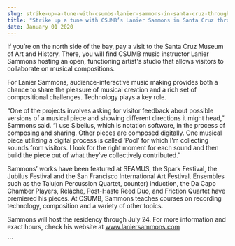 ```yaml
---
slug: strike-up-a-tune-with-csumbs-lanier-sammons-in-santa-cruz-through-july-24
title: "Strike up a tune with CSUMB’s Lanier Sammons in Santa Cruz through July 24"
date: January 01 2020
---
```


 
<p>
  If you’re on the north side of the bay, pay a visit to the Santa Cruz Museum
  of Art and History. There, you will find CSUMB music instructor Lanier Sammons
  hosting an open, functioning artist's studio that allows visitors to
  collaborate on musical compositions.
</p>
<p>
  For Lanier Sammons, audience&#45;interactive music making provides both a
  chance to share the pleasure of musical creation and a rich set of
  compositional challenges. Technology plays a key role.
</p>
<p>
  “One of the projects involves asking for visitor feedback about possible
  versions of a musical piece and showing different directions it might head,”
  Sammons said. “I use Sibelius, which is notation software, in the process of
  composing and sharing. Other pieces are composed digitally. One musical piece
  utilizing a digital process is called ‘Pool’ for which I'm collecting sounds
  from visitors. I look for the right moment for each sound and then build the
  piece out of what they’ve collectively contributed.”
</p>
<p>
  Sammons’ works have been featured at SEAMUS, the Spark Festival, the Jubilus
  Festival and the San Francisco International Art Festival. Ensembles such as
  the Talujon Percussion Quartet, counter&#41; induction, the Da Capo Chamber
  Players, Relâche, Post&#45;Haste Reed Duo, and Friction Quartet have premiered
  his pieces. At CSUMB, Sammons teaches courses on recording technology,
  composition and a variety of other topics.
</p>
<p>
  Sammons will host the residency through July 24. For more information and
  exact hours, check his website at
  <a href="https://www.laniersammons.com">www.laniersammons.com</a>
</p>
```
